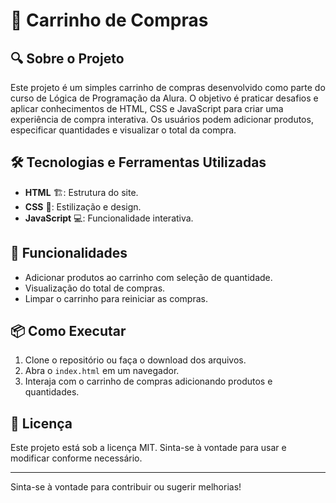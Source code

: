 # 🛒 Carrinho de Compras

## 🔍 Sobre o Projeto
Este projeto é um simples carrinho de compras desenvolvido como parte do curso de Lógica de Programação da Alura. O objetivo é praticar desafios e aplicar conhecimentos de HTML, CSS e JavaScript para criar uma experiência de compra interativa. Os usuários podem adicionar produtos, especificar quantidades e visualizar o total da compra.

## 🛠️ Tecnologias e Ferramentas Utilizadas
- **HTML** 🏗️: Estrutura do site.
- **CSS** 🎨: Estilização e design.
- **JavaScript** 💻: Funcionalidade interativa.

## 🚀 Funcionalidades
- Adicionar produtos ao carrinho com seleção de quantidade.
- Visualização do total de compras.
- Limpar o carrinho para reiniciar as compras.

## 📦 Como Executar
1. Clone o repositório ou faça o download dos arquivos.
2. Abra o `index.html` em um navegador.
3. Interaja com o carrinho de compras adicionando produtos e quantidades.

## 📜 Licença
Este projeto está sob a licença MIT. Sinta-se à vontade para usar e modificar conforme necessário.

---

Sinta-se à vontade para contribuir ou sugerir melhorias!
